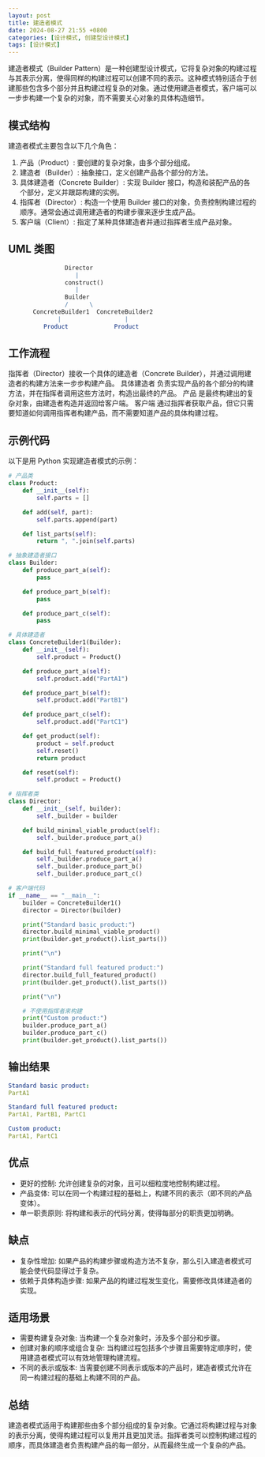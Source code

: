 ```yaml
---
layout: post
title: 建造者模式
date: 2024-08-27 21:55 +0800
categories: [设计模式, 创建型设计模式]
tags: [设计模式]
---
```

建造者模式（Builder Pattern）是一种创建型设计模式，它将复杂对象的构建过程与其表示分离，使得同样的构建过程可以创建不同的表示。这种模式特别适合于创建那些包含多个部分并且构建过程复杂的对象。通过使用建造者模式，客户端可以一步步构建一个复杂的对象，而不需要关心对象的具体构造细节。

## 模式结构
建造者模式主要包含以下几个角色：

1. 产品（Product）: 要创建的复杂对象，由多个部分组成。
2. 建造者（Builder）: 抽象接口，定义创建产品各个部分的方法。
3. 具体建造者（Concrete Builder）: 实现 Builder 接口，构造和装配产品的各个部分，定义并跟踪构建的实例。
4. 指挥者（Director）: 构造一个使用 Builder 接口的对象，负责控制构建过程的顺序。通常会通过调用建造者的构建步骤来逐步生成产品。
5. 客户端（Client）: 指定了某种具体建造者并通过指挥者生成产品对象。

## UML 类图
```mathematica
                Director
                   |
                construct()
                   |
                Builder
                /      \
       ConcreteBuilder1  ConcreteBuilder2
              |                  |
          Product             Product
```
## 工作流程
指挥者（Director）接收一个具体的建造者（Concrete Builder），并通过调用建造者的构建方法来一步步构建产品。
具体建造者 负责实现产品的各个部分的构建方法，并在指挥者调用这些方法时，构造出最终的产品。
产品 是最终构建出的复杂对象，由建造者构造并返回给客户端。
客户端 通过指挥者获取产品，但它只需要知道如何调用指挥者构建产品，而不需要知道产品的具体构建过程。

## 示例代码
以下是用 Python 实现建造者模式的示例：

```python
# 产品类
class Product:
    def __init__(self):
        self.parts = []

    def add(self, part):
        self.parts.append(part)

    def list_parts(self):
        return ", ".join(self.parts)

# 抽象建造者接口
class Builder:
    def produce_part_a(self):
        pass

    def produce_part_b(self):
        pass

    def produce_part_c(self):
        pass

# 具体建造者
class ConcreteBuilder1(Builder):
    def __init__(self):
        self.product = Product()

    def produce_part_a(self):
        self.product.add("PartA1")

    def produce_part_b(self):
        self.product.add("PartB1")

    def produce_part_c(self):
        self.product.add("PartC1")

    def get_product(self):
        product = self.product
        self.reset()
        return product

    def reset(self):
        self.product = Product()

# 指挥者类
class Director:
    def __init__(self, builder):
        self._builder = builder

    def build_minimal_viable_product(self):
        self._builder.produce_part_a()

    def build_full_featured_product(self):
        self._builder.produce_part_a()
        self._builder.produce_part_b()
        self._builder.produce_part_c()

# 客户端代码
if __name__ == "__main__":
    builder = ConcreteBuilder1()
    director = Director(builder)

    print("Standard basic product:")
    director.build_minimal_viable_product()
    print(builder.get_product().list_parts())

    print("\n")

    print("Standard full featured product:")
    director.build_full_featured_product()
    print(builder.get_product().list_parts())

    print("\n")

    # 不使用指挥者来构建
    print("Custom product:")
    builder.produce_part_a()
    builder.produce_part_c()
    print(builder.get_product().list_parts())
```
## 输出结果
```yaml
Standard basic product:
PartA1

Standard full featured product:
PartA1, PartB1, PartC1

Custom product:
PartA1, PartC1
```

## 优点
* 更好的控制: 允许创建复杂的对象，且可以细粒度地控制构建过程。
* 产品变体: 可以在同一个构建过程的基础上，构建不同的表示（即不同的产品变体）。
* 单一职责原则: 将构建和表示的代码分离，使得每部分的职责更加明确。

## 缺点
* 复杂性增加: 如果产品的构建步骤或构造方法不复杂，那么引入建造者模式可能会使代码显得过于复杂。
* 依赖于具体构造步骤: 如果产品的构建过程发生变化，需要修改具体建造者的实现。

## 适用场景
* 需要构建复杂对象: 当构建一个复杂对象时，涉及多个部分和步骤。
* 创建对象的顺序或组合复杂: 当构建过程包括多个步骤且需要特定顺序时，使用建造者模式可以有效地管理构建流程。
* 不同的表示或版本: 当需要创建不同表示或版本的产品时，建造者模式允许在同一构建过程的基础上构建不同的产品。

## 总结
建造者模式适用于构建那些由多个部分组成的复杂对象。它通过将构建过程与对象的表示分离，使得构建过程可以复用并且更加灵活。指挥者类可以控制构建过程的顺序，而具体建造者负责构建产品的每一部分，从而最终生成一个复杂的产品。